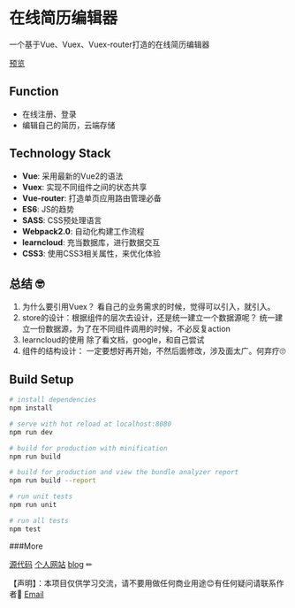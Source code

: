 # 在线简历编辑器

一个基于Vue、Vuex、Vuex-router打造的在线简历编辑器

[预览](https://komolei.github.io/vue/resumer/dist/#/)

## Function 

- 在线注册、登录
- 编辑自己的简历，云端存储

## Technology Stack

- **Vue**: 采用最新的Vue2的语法
- **Vuex**: 实现不同组件之间的状态共享
- **Vue-router**: 打造单页应用路由管理必备
- **ES6**: JS的趋势
- **SASS**: CSS预处理语言
- **Webpack2.0**: 自动化构建工作流程
- **learncloud**: 充当数据库，进行数据交互
- **CSS3**: 使用CSS3相关属性，来优化体验


## 总结 🤓

1. 为什么要引用Vuex？
看自己的业务需求的时候，觉得可以引入，就引入。
2. store的设计：根据组件的层次去设计，还是统一建立一个数据源呢？
统一建立一份数据源，为了在不同组件调用的时候，不必反复action 
3. learncloud的使用
除了看文档，google，和自己尝试
4. 组件的结构设计：
一定要想好再开始，不然后面修改，涉及面太广。何弃疗🙄

## Build Setup

``` bash
# install dependencies
npm install

# serve with hot reload at localhost:8080
npm run dev

# build for production with minification
npm run build

# build for production and view the bundle analyzer report
npm run build --report

# run unit tests
npm run unit

# run all tests
npm test
```

###More

[源代码](https://github.com/komolei/vue/tree/master/resumer/src)
[个人网站](komolei.cn)
[blog](http://www.jianshu.com/u/7a8b1d7efd89) ✏

【声明】：本项目仅供学习交流，请不要用做任何商业用途😊有任何疑问请联系作者📩 [Email](http://mail.qq.com/cgi-bin/qm_share?t=qm_mailme&email=naSpqaipqKyppN3s7LP_8vA) 

